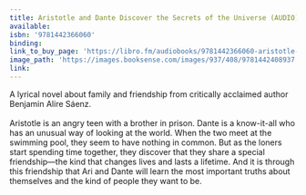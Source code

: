 ```yaml
---
title: Aristotle and Dante Discover the Secrets of the Universe (AUDIO)
available:
isbn: '9781442366060'
binding:
link_to_buy_page: 'https://libro.fm/audiobooks/9781442366060-aristotle-and-dante-discover-the-secrets-of-the-universe'
image_path: 'https://images.booksense.com/images/937/408/9781442408937.jpg'
link:
---
```



A lyrical novel about family and friendship from critically acclaimed author Benjamin Alire S&aacute;enz.
<br>
<br>Aristotle is an angry teen with a brother in prison. Dante is a know-it-all who has an unusual way of looking at the world. When the two meet at the swimming pool, they seem to have nothing in common. But as the loners start spending time together, they discover that they share a special friendship—the kind that changes lives and lasts a lifetime. And it is through this friendship that Ari and Dante will learn the most important truths about themselves and the kind of people they want to be.